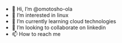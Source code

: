 - 👋 Hi, I’m @omotosho-ola
- 👀 I’m interested in linux
- 🌱 I’m currently learning cloud technologies
- 💞️ I’m looking to collaborate on linkedin
- 📫 How to reach me 

<!---
omotosho-ola/omotosho-ola is a ✨ special ✨ repository because its `README.md` (this file) appears on your GitHub profile.
You can click the Preview link to take a look at your changes.
--->
